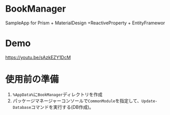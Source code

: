 # BookManager
SampleApp for Prism + MaterialDesign +ReactiveProperty + EntityFramewor

# Demo
https://youtu.be/sAzkEZY1DcM

# 使用前の準備
1. `%AppData%`に`BookManager`ディレクトリを作成
2. パッケージマネージャーコンソールで`CommonModule`を指定して、`Update-Database`コマンドを実行する(DB作成)。
